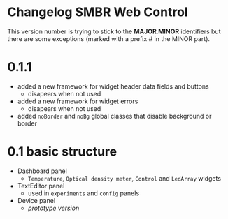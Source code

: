 # Changelog SMBR Web Control
This version number is trying to stick to the __MAJOR__.__MINOR__ identifiers but there are some exceptions (marked with a prefix # in the MINOR part).

# 0.1.1 
- added a new framework for widget header data fields and buttons
    - disapears when not used
- added a new framework for widget errors
    - disapears when not used
- added `noBorder` and `noBg` global classes that disable background or border

# 0.1 basic structure
- Dashboard panel
    - `Temperature`, `Optical density meter`, `Control` and `LedArray` widgets
- TextEditor panel
    - used in `experiments` and `config` panels
- Device panel
    - *prototype version*